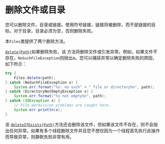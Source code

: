 # 删除文件或目录

您可以删除文件，目录或链接。使用符号链接，链接将被删除，而不是链接的目标。对于目录，目录必须为空，否则删除失败。

本`Files`类提供了两个删除方法。

[`delete(Path)`](https://docs.oracle.com/javase/8/docs/api/java/nio/file/Files.html#delete-java.nio.file.Path-)如果删除失败，该 方法将删除文件或引发异常。例如，如果文件不存在，`NoSuchFileException`则抛出a。您可以捕获异常以确定删除失败的原因，如下所示：

```java
try {
    Files.delete(path);
} catch (NoSuchFileException x) {
    System.err.format("%s: no such" + " file or directory%n", path);
} catch (DirectoryNotEmptyException x) {
    System.err.format("%s not empty%n", path);
} catch (IOException x) {
    // File permission problems are caught here.
    System.err.println(x);
}
```

该 [`deleteIfExists(Path)`](https://docs.oracle.com/javase/8/docs/api/java/nio/file/Files.html#deleteIfExists-java.nio.file.Path-)方法还会删除该文件，但如果该文件不存在，则不会抛出任何异常。如果有多个线程删除文件并且您不想仅因为一个线程首先执行此操作而导致异常，则静默失败非常有用。